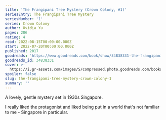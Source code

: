 ```yaml
---
title: 'The Frangipani Tree Mystery (Crown Colony, #1)'
seriesEntry: The Frangipani Tree Mystery
seriesNumber: '1'
series: Crown Colony
author: Ovidia Yu
pages: 286
rating: 4
read: 2022-08-15T00:00:00.000Z
start: 2022-07-20T00:00:00.000Z
published: 2017
goodreads: 'https://www.goodreads.com/book/show/34838331-the-frangipani-tree-mystery'
goodreads_id: 34838331
cover: >-
  https://i.gr-assets.com/images/S/compressed.photo.goodreads.com/books/1491906687l/34838331._SX315_.jpg
spoiler: false
slug: the-frangipani-tree-mystery-crown-colony-1
summary: ''
---
```


A lovely, gentle mystery set in 1930s Singapore.

I really liked the protagonist and liked being put in a world that's not familiar to me - Singapore in particular.
